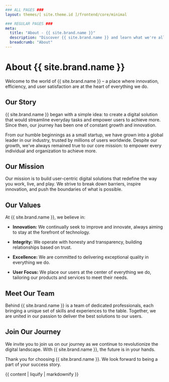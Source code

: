 ```yaml
---
### ALL PAGES ###
layout: themes/[ site.theme.id ]/frontend/core/minimal

### REGULAR PAGES ###
meta:
  title: "About - {{ site.brand.name }}"
  description: "Discover {{ site.brand.name }} and learn what we're all about"
  breadcrumb: "About"
---
```


# About {{ site.brand.name }}

Welcome to the world of {{ site.brand.name }} – a place where innovation, efficiency, and user satisfaction are at the heart of everything we do.

## Our Story

{{ site.brand.name }} began with a simple idea: to create a digital solution that would streamline everyday tasks and empower users to achieve more. Since then, our journey has been one of constant growth and innovation.

From our humble beginnings as a small startup, we have grown into a global leader in our industry, trusted by millions of users worldwide. Despite our growth, we've always remained true to our core mission: to empower every individual and organization to achieve more.

## Our Mission

Our mission is to build user-centric digital solutions that redefine the way you work, live, and play. We strive to break down barriers, inspire innovation, and push the boundaries of what is possible.

## Our Values

At {{ site.brand.name }}, we believe in:

- **Innovation:** We continually seek to improve and innovate, always aiming to stay at the forefront of technology.

- **Integrity:** We operate with honesty and transparency, building relationships based on trust.

- **Excellence:** We are committed to delivering exceptional quality in everything we do.

- **User Focus:** We place our users at the center of everything we do, tailoring our products and services to meet their needs.

## Meet Our Team

Behind {{ site.brand.name }} is a team of dedicated professionals, each bringing a unique set of skills and experiences to the table. Together, we are united in our passion to deliver the best solutions to our users.

## Join Our Journey

We invite you to join us on our journey as we continue to revolutionize the digital landscape. With {{ site.brand.name }}, the future is in your hands.

Thank you for choosing {{ site.brand.name }}. We look forward to being a part of your success story.

{{ content | liquify | markdownify }}
